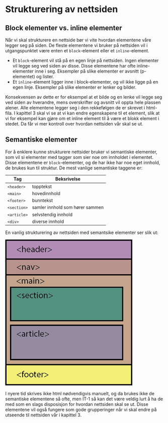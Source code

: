 # Strukturering av nettsiden

## Block elementer vs. inline elementer

Når vi skal strukturere en nettside bør vi vite hvordan elementene våre legger seg på siden.
De fleste elementene vi bruker på nettsiden vil i utgangspunktet være enten et `block`-element eller et `inline`-element.

- Et `block`-element vil stå på en egen linje på nettsiden. Ingen elementer vil legge seg ved siden av disse. Disse elementene har ofte inline-elementer inne i seg. Eksempler på slike elementer er avsnitt (p-elementet) og lister.
- Et `inline`-element ligger inne i block-elementer, og vil ikke ligge på en egen linje. Eksempler på slike elementer er lenker og bilder.

Konsekvensen av dette er for eksempel at et bilde og en lenke vil legge seg ved siden av hverandre, mens overskrifter og avsnitt vil oppta hele plassen alener. Alle elementene legger seg i den rekkefølgen de er skrevet i html-fila. I kapittel 3 skal vi se at vi kan endre egenskapene til et element, slik at vi for eksempel kan gjøre om et inline element til å være et blokk element i stedet. Da får vi mer kontroll over hvordan nettsiden vår skal se ut.

## Semantiske elementer

For å enklere kunne strukturere nettsider bruker vi semantiske elementer, som vil si elementer med tagger som sier noe om innholdet i elementet.
Disse elementene er `block`-elementer, og de har ikke har noe eget innhold, de brukes kun til struktur.
De mest vanlige semantiske taggene er:

| Tag       | Beksrivelse |
|-----------|-------------|
|`<header>` |topptekst|
|`<main>`   |hovedinnhold|
|`<footer>` |bunntekst|
|`<section>`|samler innhold som hører sammen|
|`<article>`|selvstendig innhold|
|`<div>`    |diverse innhold|

En vanlig strukturering av nettsiden med semantsike elementer ser slik ut:

![Semantiske tagger](./bilder/2_4%20-%20struktur/semantiske-tagger.png)

I nyere tid skrives ikke html nødvendigvis manuelt, og da brukes ikke de semantiske elementene så ofte, men IT-1 så kan det være veldig lurt å ha de med som en slags disposisjon for hvordan nettsiden skal se ut. Disse elementene vil også fungere som gode grupperinger når vi skal endre på utseende til nettsiden vår i kapittel 3.
